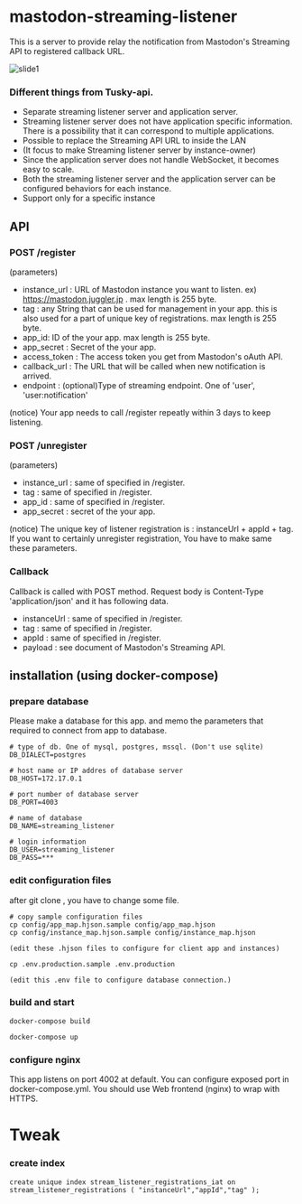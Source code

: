 
# mastodon-streaming-listener


This is a server to provide relay the notification from Mastodon's Streaming API to registered callback URL.

![slide1](https://cloud.githubusercontent.com/assets/333944/26376504/af071c76-4047-11e7-9308-2cd538be0439.jpg)

### Different things from Tusky-api.
- Separate streaming listener server and application server.
- Streaming listener server does not have application specific information. There is a possibility that it can correspond to multiple applications.
- Possible to replace the Streaming API URL to inside the LAN
- (It focus to make Streaming listener server by instance-owner)
- Since the application server does not handle WebSocket, it becomes easy to scale.
- Both the streaming listener server and the application server can be configured behaviors for each instance.
- Support only for a specific instance


## API

### POST /register 

(parameters)
- instance_url : URL of Mastodon instance you want to listen. ex) https://mastodon.juggler.jp . max length is 255 byte.
- tag : any String that can be used for management in your app. this is also used for a part of unique key of registrations. max length is 255 byte.
- app_id: ID of the your app. max length is 255 byte.
- app_secret : Secret of the your app.
- access_token : The access token you get from Mastodon's oAuth API.
- callback_url : The URL that will be called when new notification is arrived.
- endpoint : (optional)Type of streaming endpoint. One of 'user', 'user:notification'


(notice)
Your app needs to call /register repeatly within 3 days to keep listening.

### POST /unregister

(parameters)
- instance_url : same of specified in /register.
- tag : same of specified in /register.
- app_id : same of specified in /register.
- app_secret : secret of the your app.

(notice)
The unique key of listener registration is : instanceUrl + appId + tag.
If you want to certainly unregister registration, You have to make same these parameters.

### Callback
Callback is called with POST method.
Request body is Content-Type 'application/json' and it has following data.

- instanceUrl : same of specified in /register.
- tag : same of specified in /register.
- appId : same of specified in /register.
- payload : see document of Mastodon's Streaming API.


## installation (using docker-compose)

### prepare database 
Please make a database for this app. and memo the parameters that required to connect from app to database.

```
# type of db. One of mysql, postgres, mssql. (Don't use sqlite)
DB_DIALECT=postgres

# host name or IP addres of database server
DB_HOST=172.17.0.1

# port number of database server
DB_PORT=4003

# name of database
DB_NAME=streaming_listener

# login information
DB_USER=streaming_listener
DB_PASS=***
```

### edit configuration files

after git clone , you have to change some file.

```
# copy sample configuration files
cp config/app_map.hjson.sample config/app_map.hjson
cp config/instance_map.hjson.sample config/instance_map.hjson

(edit these .hjson files to configure for client app and instances)

cp .env.production.sample .env.production

(edit this .env file to configure database connection.)
```

### build and start 

```
docker-compose build

docker-compose up
```

### configure nginx

This app listens on port 4002 at default.
You can configure exposed port in docker-compose.yml.
You should use Web frontend (nginx) to wrap with HTTPS.

# Tweak 

### create index

`create unique index stream_listener_registrations_iat on stream_listener_registrations ( "instanceUrl","appId","tag" );`
